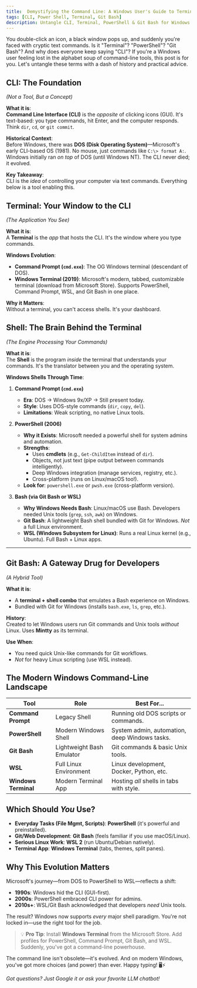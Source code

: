 ```yaml
---
title:  Demystifying the Command Line: A Windows User's Guide to Terminals, Shells & Power Tools
tags: [CLI, Power Shell, Terminal, Git Bash]
description: Untangle CLI, Terminal, PowerShell & Git Bash for Windows. Learn their history, differences, and when to use each tool. Essential guide for developers!
---
```


You double-click an icon, a black window pops up, and suddenly you're faced with cryptic text commands. Is it "Terminal"? "PowerShell"? "Git Bash"? And why does everyone keep saying "CLI"? If you're a Windows user feeling lost in the alphabet soup of command-line tools, this post is for you. Let's untangle these terms with a dash of history and practical advice.

## CLI: The Foundation  
*(Not a Tool, But a Concept)*  

**What it is**:  
**Command Line Interface (CLI)** is the *opposite* of clicking icons (GUI). It's text-based: you type commands, hit Enter, and the computer responds. Think `dir`, `cd`, or `git commit`.  

**Historical Context**:  
Before Windows, there was **DOS (Disk Operating System)**—Microsoft's early CLI-based OS (1981). No mouse, just commands like `C:\> format A:`. Windows initially ran *on top* of DOS (until Windows NT). The CLI never died; it evolved.  

**Key Takeaway**:  
CLI is the *idea* of controlling your computer via text commands. Everything below is a tool enabling this.  


## Terminal: Your Window to the CLI  
*(The Application You See)*  

**What it is**:  
A **Terminal** is the *app* that hosts the CLI. It's the window where you type commands.  

**Windows Evolution**:  
- **Command Prompt (`cmd.exe`)**: The OG Windows terminal (descendant of DOS).  
- **Windows Terminal (2019)**: Microsoft's modern, tabbed, customizable terminal (download from Microsoft Store). Supports PowerShell, Command Prompt, WSL, and Git Bash in one place.  

**Why it Matters**:  
Without a terminal, you can't access shells. It's your dashboard.  


## Shell: The Brain Behind the Terminal  
*(The Engine Processing Your Commands)*  

**What it is**:  
The **Shell** is the program *inside* the terminal that understands your commands. It's the translator between you and the operating system.  

**Windows Shells Through Time**:  
1. **Command Prompt (`cmd.exe`)**  
   - **Era**: DOS → Windows 9x/XP → Still present today.  
   - **Style**: Uses DOS-style commands (`dir`, `copy`, `del`).  
   - **Limitations**: Weak scripting, no native Linux tools.  

2. **PowerShell (2006)**  
   - **Why it Exists**: Microsoft needed a powerful shell for system admins and automation.  
   - **Strengths**:  
     - Uses **cmdlets** (e.g., `Get-ChildItem` instead of `dir`).  
     - Objects, not just text (pipe output between commands intelligently).  
     - Deep Windows integration (manage services, registry, etc.).  
     - Cross-platform (runs on Linux/macOS too!).  
   - **Look for**: `powershell.exe` or `pwsh.exe` (cross-platform version).  

3. **Bash (via Git Bash or WSL)**  
   - **Why Windows Needs Bash**: Linux/macOS use Bash. Developers needed Unix tools (`grep`, `ssh`, `awk`) on Windows.  
   - **Git Bash**: A lightweight Bash shell bundled with Git for Windows. *Not* a full Linux environment.  
   - **WSL (Windows Subsystem for Linux)**: Runs a real Linux kernel (e.g., Ubuntu). Full Bash + Linux apps.  

---

## Git Bash: A Gateway Drug for Developers  
*(A Hybrid Tool)*  

**What it is**:  
- A **terminal + shell combo** that emulates a Bash experience on Windows.  
- Bundled with Git for Windows (installs `bash.exe`, `ls`, `grep`, etc.).  

**History**:  
Created to let Windows users run Git commands and Unix tools *without* Linux. Uses **Mintty** as its terminal.  

**Use When**:  
- You need quick Unix-like commands for Git workflows.  
- *Not* for heavy Linux scripting (use WSL instead).  


## The Modern Windows Command-Line Landscape  

| Tool               | Role                      | Best For...                          |
|--------------------|---------------------------|--------------------------------------|
| **Command Prompt** | Legacy Shell              | Running old DOS scripts or commands. |
| **PowerShell**     | Modern Windows Shell      | System admin, automation, deep Windows tasks. |
| **Git Bash**       | Lightweight Bash Emulator | Git commands & basic Unix tools.     |
| **WSL**            | Full Linux Environment    | Linux development, Docker, Python, etc. |
| **Windows Terminal**| Modern Terminal App       | Hosting *all* shells in tabs with style. |


## Which Should *You* Use?  

- **Everyday Tasks (File Mgmt, Scripts)**: **PowerShell** (it's powerful and preinstalled).  
- **Git/Web Development**: **Git Bash** (feels familiar if you use macOS/Linux).  
- **Serious Linux Work**: **WSL 2** (run Ubuntu/Debian natively).  
- **Terminal App**: **Windows Terminal** (tabs, themes, split panes).  


## Why This Evolution Matters  

Microsoft's journey—from DOS to PowerShell to WSL—reflects a shift:  
- **1990s**: Windows hid the CLI (GUI-first).  
- **2000s**: PowerShell embraced CLI power for admins.  
- **2010s+**: WSL/Git Bash acknowledged that developers *need* Unix tools.  

The result? Windows now supports *every* major shell paradigm. You're not locked in—use the right tool for the job.  


> 💡 **Pro Tip**: Install **Windows Terminal** from the Microsoft Store. Add profiles for PowerShell, Command Prompt, Git Bash, and WSL. Suddenly, you've got a command-line powerhouse.  

The command line isn't obsolete—it's evolved. And on modern Windows, you've got more choices (and power) than ever. Happy typing! 🖥️⚡  

*Got questions? Just Google it or ask your favorite LLM chatbot!*
